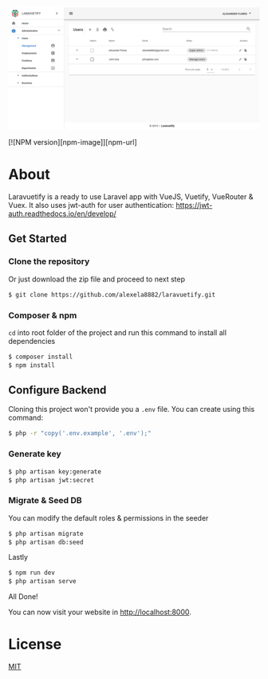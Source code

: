 <img src="/public/images/preview.png" alt="Laravuetify preview image"/>

[![NPM version][npm-image]][npm-url]

# About

Laravuetify is a ready to use Laravel app with VueJS, Vuetify, VueRouter & Vuex. It also uses jwt-auth for user authentication: https://jwt-auth.readthedocs.io/en/develop/

## Get Started

### Clone the repository

Or just download the zip file and proceed to next step

```sh
$ git clone https://github.com/alexela8882/laravuetify.git
```

### Composer & npm

`cd` into root folder of the project and run this command to install all dependencies

```sh
$ composer install
$ npm install
```

## Configure Backend

Cloning this project won't provide you a `.env` file. You can create using this command:

```sh
$ php -r "copy('.env.example', '.env');"
```

### Generate key

```sh
$ php artisan key:generate
$ php artisan jwt:secret
```

### Migrate & Seed DB

You can modify the default roles & permissions in the seeder

```sh
$ php artisan migrate
$ php artisan db:seed
```

Lastly

```sh
$ npm run dev
$ php artisan serve
```

All Done!

You can now visit your website in [http://localhost:8000](http://localhost:8000).

# License

[MIT](https://github.com/alexela8882/laravuetify/LICENSE)